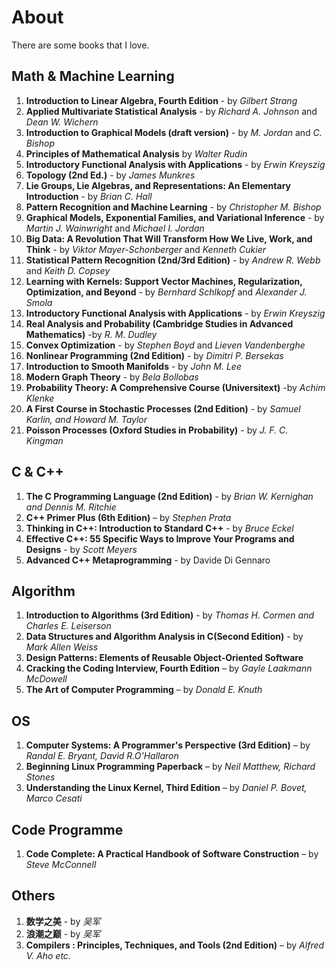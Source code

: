 # About #
There are some books that I love. 

## Math & Machine Learning
1. **Introduction to Linear Algebra, Fourth Edition** - by *Gilbert Strang*
2. **Applied Multivariate Statistical Analysis** - by *Richard A. Johnson* and *Dean W. Wichern*
3. **Introduction to Graphical Models (draft version)** - by *M. Jordan* and *C. Bishop*
4. **Principles of Mathematical Analysis** by *Walter Rudin*
5. **Introductory Functional Analysis with Applications** -  by *Erwin Kreyszig*
6. **Topology (2nd Ed.)** -  by *James Munkres*
7. **Lie Groups, Lie Algebras, and Representations: An Elementary Introduction** -  by *Brian C. Hall*
8. **Pattern Recognition and Machine Learning** - by *Christopher M. Bishop*
9. **Graphical Models, Exponential Families, and Variational Inference** - by *Martin J. Wainwright* and *Michael I. Jordan*
10. **Big Data: A Revolution That Will Transform How We Live, Work, and Think** - by *Viktor Mayer-Schonberger* and *Kenneth Cukier*
11. **Statistical Pattern Recognition (2nd/3rd Edition)** - by *Andrew R. Webb* and *Keith D. Copsey*
12. **Learning with Kernels: Support Vector Machines, Regularization, Optimization, and Beyond** - by *Bernhard Schlkopf* and *Alexander J. Smola*
13. **Introductory Functional Analysis with Applications** - by *Erwin Kreyszig*
14. **Real Analysis and Probability (Cambridge Studies in Advanced Mathematics)** -by *R. M. Dudley*
15. **Convex Optimization** - by *Stephen Boyd* and *Lieven Vandenberghe*
16. **Nonlinear Programming (2nd Edition)** - by *Dimitri P. Bersekas*
17. **Introduction to Smooth Manifolds** - by *John M. Lee*
18. **Modern Graph Theory** - by *Bela Bollobas*
19. **Probability Theory: A Comprehensive Course (Universitext)** -by  *Achim Klenke*
20. **A First Course in Stochastic Processes (2nd Edition)** - by
 *Samuel Karlin, and Howard M. Taylor*
21. **Poisson Processes (Oxford Studies in Probability)** - by *J. F. C. Kingman*

## C & C++
1. **The C Programming Language (2nd Edition)** - by *Brian W. Kernighan and Dennis M. Ritchie*
2. **C++ Primer Plus (6th Edition)** – by *Stephen Prata* 
3. **Thinking in C++: Introduction to Standard C++** - by *Bruce Eckel*
4. **Effective C++: 55 Specific Ways to Improve Your Programs and Designs** - by *Scott Meyers*
5. **Advanced C++ Metaprogramming** - by Davide Di Gennaro

## Algorithm
1. **Introduction to Algorithms (3rd Edition)** - by *Thomas H. Cormen and Charles E. Leiserson*
2. **Data Structures and Algorithm Analysis in C(Second Edition)** - by *Mark Allen Weiss*
3. **Design Patterns: Elements of Reusable Object-Oriented Software**
4. **Cracking the Coding Interview, Fourth Edition** – by *Gayle Laakmann McDowell*
5. **The Art of Computer Programming** – by *Donald E. Knuth*

## OS
1. **Computer Systems: A Programmer's Perspective (3rd Edition)** – by *Randal E. Bryant, David R.O'Hallaron*
2. **Beginning Linux Programming Paperback** – by *Neil Matthew, Richard Stones*
3. **Understanding the Linux Kernel, Third Edition** – by *Daniel P. Bovet, Marco Cesati*

## Code Programme
1. **Code Complete: A Practical Handbook of Software Construction** – by *Steve McConnell*

## Others
1. **数学之美** - by *吴军*
2. **浪潮之巅** - by *吴军*
3. **Compilers : Principles, Techniques, and Tools (2nd Edition)** – by *Alfred V. Aho etc.*
